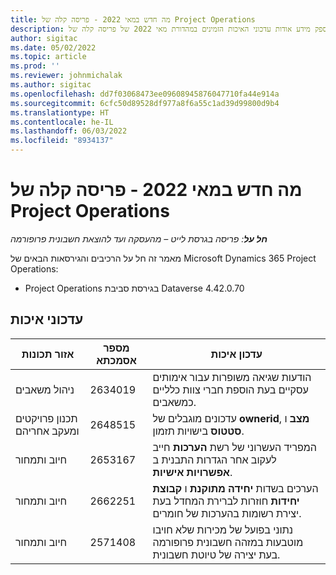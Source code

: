 ```yaml
---
title: מה חדש במאי 2022 - פריסה קלה של Project Operations
description: מאמר זה מספק מידע אודות עדכוני האיכות הזמינים במהדורת מאי 2022 של פריסה קלה של Microsoft Dynamics 365 Project Operations.
author: sigitac
ms.date: 05/02/2022
ms.topic: article
ms.prod: ''
ms.reviewer: johnmichalak
ms.author: sigitac
ms.openlocfilehash: dd7f03068473ee09608945876047710fa44e914a
ms.sourcegitcommit: 6cfc50d89528df977a8f6a55c1ad39d99800d9b4
ms.translationtype: HT
ms.contentlocale: he-IL
ms.lasthandoff: 06/03/2022
ms.locfileid: "8934137"
---
```

# <a name="whats-new-may-2022---project-operations-lite-deployment"></a>מה חדש במאי 2022 - פריסה קלה של Project Operations

_**חל על**: פריסה בגרסת לייט – מהעסקה ועד להוצאת חשבונית פרופורמה_

מאמר זה חל על הרכיבים והגירסאות הבאים של Microsoft Dynamics 365 Project Operations:

- Project Operations בגירסת סביבת Dataverse 4.42.0.70

## <a name="quality-updates"></a>עדכוני איכות

| אזור תכונות | מספר אסמכתא | עדכון איכות |
| --- | --- | --- |
| ניהול משאבים | 2634019 | הודעות שגיאה משופרות עבור אימותים עסקיים בעת הוספת חברי צוות כלליים כמשאבים. |
| ‏‫תכנון פרויקטים ומעקב אחריהם | 2648515 | עדכונים מוגבלים של **ownerid**, **מצב** ו **סטטוס** בישויות תזמון. |
| חיוב ותמחור | 2653167 | המפריד העשרוני של רשת **הערכות** חייב לעקוב אחר הגדרות התבנית ב **אפשרויות אישיות**. |
| חיוב ותמחור| 2662251 | הערכים בשדות **יחידה מתוקנת** ו **קבוצת יחידות** חוזרות לברירת המחדל בעת יצירת רשומות בהערכות של חומרים. |
| חיוב ותמחור| 2571408 | נתוני בפועל של מכירות שלא חויבו מוטבעות במזהה חשבונית פרופורמה בעת יצירה של טיוטת חשבונית. |
